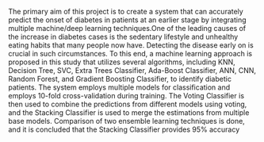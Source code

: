 The primary aim of this project is to create a system that can accurately predict the onset of 
diabetes in patients at an earlier stage by integrating multiple machine/deep learning 
techniques.One of the leading causes of the increase in diabetes 
cases is the sedentary lifestyle and unhealthy eating habits that many people now have. 
Detecting the disease early on is crucial in such circumstances. To this end, a machine learning 
approach is proposed in this study that utilizes several algorithms, including KNN, Decision 
Tree, SVC, Extra Trees Classifier, Ada-Boost Classifier, ANN, CNN, Random Forest, and 
Gradient Boosting Classifier, to identify diabetic patients. The system employs multiple models 
for classification and employs 10-fold cross-validation during training. The Voting Classifier is 
then used to combine the predictions from different models using voting, and the Stacking 
Classifier is used to merge the estimations from multiple base models. Comparison of two 
ensemble learning techniques is done, and it is concluded that the Stacking Classifier provides 
95% accuracy
